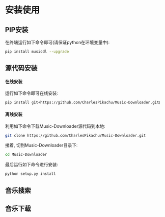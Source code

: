 # 安装使用

## PIP安装
在终端运行如下命令即可(请保证python在环境变量中):
```sh
pip install musicdl --upgrade
```

## 源代码安装
#### 在线安装
运行如下命令即可在线安装:
```sh
pip install git+https://github.com/CharlesPikachu/Music-Downloader.git@master
```
#### 离线安装
利用如下命令下载Music-Downloader源代码到本地:
```sh
git clone https://github.com/CharlesPikachu/Music-Downloader.git
```
接着, 切到Music-Downloader目录下:
```sh
cd Music-Downloader
```
最后运行如下命令进行安装:
```sh
python setup.py install
```

## 音乐搜索


## 音乐下载